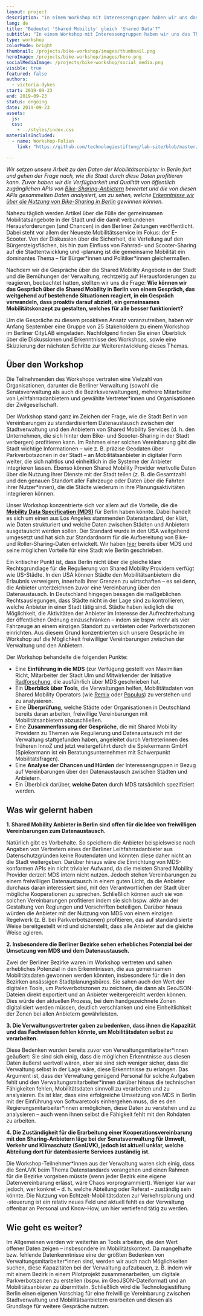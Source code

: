```yaml
---
layout: project
description: "In einem Workshop mit Interessengruppen haben wir uns das Thema Datenaustauschvereinbarungen zwischen Shared-Mobility-Providers und der Stadt ausgearbeitet."
lang: de
title: "Bedeutet 'Shared Mobility' gleich 'Shared Data'?"
subtitle: "In einem Workshop mit Interessengruppen haben wir uns das Thema Datenaustauschvereinbarungen zwischen Shared-Mobility-Providers und der Stadt ausgearbeitet."
type: workshop
colorMode: bright
thumbnail: /projects/bike-workshop/images/thumbnail.png
heroImage: /projects/bike-workshop/images/hero.png
socialMediaImage: /projects/bike-workshop/social_media.png
visible: true
featured: false
authors:
  - victoria-dykes
start: 2019-09-23
end: 2019-09-23
status: ongoing
date: 2019-09-23
assets:
  js:
  css:
    - ../styles/index.css
materialsIncluded:
  - name: Workshop-Folien
    link: "https://github.com/technologiestiftung/lab-site/blob/master/source/projects/bike-workshop/Slides/mds_workshop.pdf"

---
```

*Wir setzen unsere Arbeit zu den Daten der Mobilitätsanbieter in Berlin fort und gehen der Frage nach, wie die Stadt durch diese Daten profitieren kann. Zuvor haben wir die Verfügbarkeit und Qualität von öffentlich zugänglichen APIs von [Bike-Sharing-Anbietern](https://lab.technologiestiftung-berlin.de/projects/bike-sharing/de/) bewertet und die von diesen APIs gesammelten Daten analysiert, um zu sehen, welche [Erkenntnisse wir über die Nutzung von Bike-Sharing in Berlin](https://lab.technologiestiftung-berlin.de/projects/bike-analysis/de/) gewinnen können.* 

Nahezu täglich werden Artikel über die Fülle der gemeinsamen Mobilitätsangebote in der Stadt und die damit verbundenen Herausforderungen (und Chancen) in den Berliner Zeitungen veröffentlicht. Dabei steht vor allem der Neueste Mobilitätsservice im Fokus: der E-Scooter. Von der Diskussion über die Sicherheit, die Verteilung auf den Bürgersteigsflächen, bis hin zum Einfluss von Fahrrad- und Scooter-Sharing auf die Stadtentwicklung und -planung ist die gemeinsame Mobilität ein dominantes Thema – für Bürger\*innen und Politiker\*innen gleichermaßen.

Nachdem wir die Gespräche über die Shared Mobility Angebote in der Stadt und die Bemühungen der Verwaltung, rechtzeitig auf Herausforderungen zu reagieren, beobachtet hatten, stellten wir uns die Frage: **Wie können wir das Gespräch über die Shared Mobility in Berlin von einem Gespräch, das weitgehend auf bestehende Situationen reagiert, in ein Gespräch verwandeln, dass proaktiv darauf abzielt, ein gemeinsames Mobilitätskonzept zu gestalten, welches für alle besser funktioniert?**

Um die Gespräche zu diesem proaktiven Ansatz voranzutreiben, haben wir Anfang September eine Gruppe von 25 Stakeholdern zu einem Workshop im Berliner CityLAB eingeladen. Nachfolgend finden Sie einen Überblick über die Diskussionen und Erkenntnisse des Workshops, sowie eine Skizzierung der nächsten Schritte zur Weiterentwicklung dieses Themas.

## Über den Workshop

Die Teilnehmenden des Workshops vertraten eine Vielzahl von Organisationen, darunter die Berliner Verwaltung (sowohl die Senatsverwaltung als auch die Bezirksverwaltungen), mehrere Mitarbeiter von Leihfahrradanbietern und gewählte Vertreter\*innen und Organisationen der Zivilgesellschaft.

Der Workshop stand ganz im Zeichen der Frage, wie die Stadt Berlin von Vereinbarungen zu standardisiertem Datenaustausch zwischen der Stadtverwaltung und den Anbietern von Shared Mobility Services (d. h. den Unternehmen, die sich hinter dem Bike- und Scooter-Sharing in der Stadt verbergen) profitieren kann. Im Rahmen einer solchen Vereinbarung gibt die Stadt wichtige Informationen – wie z. B. präzise Geodaten über Parkverbotszonen in der Stadt – an Mobilitätsanbieter in digitaler Form weiter, die sich nahtlos und einheitlich in die Systeme der Anbieter integrieren lassen. Ebenso können Shared Mobility Provider wertvolle Daten über die Nutzung ihrer Dienste mit der Stadt teilen (z. B. die Gesamtzahl und den genauen Standort aller Fahrzeuge oder Daten über die Fahrten ihrer Nutzer\*innen), die die Städte wiederum in ihre Planungsaktivitäten integrieren können. 

Unser Workshop konzentrierte sich vor allem auf die Vorteile, die die **<a href="https://github.com/CityOfLosAngeles/mobility-data-specification" target="blank">Mobility Data Specification (MDS)</a>** für Berlin haben könnte. Dabei handelt es sich um einen aus Los Angeles stammenden Datenstandard, der klärt, wie Daten strukturiert und welche Daten zwischen Städten und Anbietern ausgetauscht werden sollen. Der Standard wurde in den USA weitgehend umgesetzt und hat sich zur Standardnorm für die Aufbereitung von Bike- und Roller-Sharing-Daten entwickelt. Wir haben <a href="https://lab.technologiestiftung-berlin.de/projects/bike-sharing/de/" target="blank">hier</a> bereits über MDS und seine möglichen Vorteile für eine Stadt wie Berlin geschrieben.

Ein kritischer Punkt ist, dass Berlin nicht über die gleiche klare Rechtsgrundlage für die Regulierung von Shared Mobility Providern verfügt wie US-Städte. In den USA können Städte den Mobilitätsanbietern die Erlaubnis verweigern, innerhalb ihrer Grenzen zu wirtschaften – es sei denn, die Anbieter unterzeichnen zuvor eine Vereinbarung über den Datenaustausch. In Deutschland hingegen besagen die maßgeblichen Rechtsauslegungen, dass Städte nicht in der Lage sind zu kontrollieren, welche Anbieter in einer Stadt tätig sind. Städte haben lediglich die Möglichkeit, die Aktivitäten der Anbieter im Interesse der Aufrechterhaltung der öffentlichen Ordnung einzuschränken – indem sie bspw. mehr als vier Fahrzeuge an einem einzigen Standort zu verbieten oder Parkverbotszonen einrichten. Aus diesem Grund konzentrierten sich unsere Gespräche im Workshop auf die Möglichkeit freiwilliger Vereinbarungen zwischen der Verwaltung und den Anbietern.

Der Workshop behandelte die folgenden Punkte:
* Eine **Einführung in die MDS** (zur Verfügung gestellt von Maximilian Richt, Mitarbeiter der Stadt Ulm und Mitwirkender der Initiative <a href="https://radforschung.org/" target="blank">Radforschung</a>, die ausführlich über MDS geschrieben hat.
* Ein **Überblick über Tools**, die Verwaltungen helfen, Mobilitätsdaten von Shared Mobility Operators (wie <a href="https://www.remix.com/" target="blank">Remix</a> oder <a href="https://www.populus.ai/" target="blank">Populus</a>) zu verstehen und zu analysieren.
* Eine **Überprüfung**, welche Städte oder Organisationen in Deutschland bereits daran arbeiten, freiwillige Vereinbarungen mit Mobilitätsanbietern abzuschließen.  
* Eine **Zusammenfassung der Gespräche**, die mit Shared Mobility Providern zu Themen wie Regulierung und Datenaustausch mit der Verwaltung stattgefunden haben, angeleitet durch Vertreterinnen des früheren InnoZ und jetzt weitergeführt durch die Spiekermann GmbH (Spiekermann ist ein Beratungsunternehmen mit Schwerpunkt Mobilitätsfragen).
* Eine **Analyse der Chancen und Hürden** der Interessengruppen in Bezug auf Vereinbarungen über den Datenaustausch zwischen Städten und Anbietern.
* Ein Überblick darüber, **welche Daten** durch MDS tatsächlich spezifiziert werden.

## Was wir gelernt haben

**1. Shared Mobility Anbieter in Berlin sind offen für die Idee von freiwilligen Vereinbarungen zum Datenaustausch.** 

Natürlich gibt es Vorbehalte. So speichern die Anbieter beispielsweise nach Angaben von Vertretern eines der Berliner Leihfahrradanbieter aus Datenschutzgründen keine Routendaten und könnten diese daher nicht an die Stadt weitergeben. Darüber hinaus wäre die Einrichtung von MDS-konformen APIs ein nicht trivialer Aufwand, da die meisten Shared Mobility Provider derzeit MDS intern nicht nutzen. Jedoch stehen Vereinbarungen zu einem freiwilligen Datenaustausch in einem guten Licht, da die Anbieter durchaus daran interessiert sind, mit den Verantwortlichen der Stadt über mögliche Kooperationen zu sprechen. Schließlich können auch sie von solchen Vereinbarungen profitieren indem sie sich bspw. aktiv an der Gestaltung von Reglungen und Vorschriften beteiligen. Darüber hinaus würden die Anbieter mit der Nutzung von MDS von einem einzigen Regelwerk (z. B. bei Parkverbotszonen) profitieren, das auf standardisierte Weise bereitgestellt wird und sicherstellt, dass alle Anbieter auf die gleiche Weise agieren. 

**2.	Insbesondere die Berliner Bezirke sehen erhebliches Potenzial bei der Umsetzung von MDS und dem Datenaustausch.**

Zwei der Berliner Bezirke waren im Workshop vertreten und sahen erhebliches Potenzial in den Erkenntnissen, die aus gemeinsamen Mobilitätsdaten gewonnen werden könnten, insbesondere für die in den Bezirken ansässigen Stadtplanungsbüros. Sie sahen auch den Wert der digitalen Tools, um Parkverbotszonen zu zeichnen, die dann als GeoJSON-Dateien direkt exportiert und an Anbieter weitergereicht werden können. Dies würde den aktuellen Prozess, bei dem handgezeichnete Zonen digitalisiert werden müssen, deutlich verschlanken und eine Einheitlichkeit der Zonen bei allen Anbietern gewährleisten.

**3.	Die Verwaltungsvertreter gaben zu bedenken, dass ihnen die Kapazität und das Fachwissen fehlen könnte, um Mobilitätsdaten selbst zu verarbeiten.**

Diese Bedenken wurden bereits zuvor von Verwaltungsmitarbeiter\*innen geäußert: Sie sind sich einig, dass die möglichen Erkenntnisse aus diesen Daten äußerst wertvoll wären, aber sie sind sich weniger sicher, dass die Verwaltung selbst in der Lage wäre, diese Erkenntnisse zu erlangen. Das Argument ist, dass der Verwaltung genügend Personal für solche Aufgaben fehlt und den Verwaltungsmitarbeiter\*innen darüber hinaus die technischen Fähigkeiten fehlen, Mobilitätsdaten sinnvoll zu verarbeiten und zu analysieren. Es ist klar, dass eine erfolgreiche Umsetzung von MDS in Berlin mit der Einführung von Softwaretools einhergehen muss, die es den Regierungsmitarbeiter\*innen ermöglichen, diese Daten zu verstehen und zu analysieren – auch wenn ihnen selbst die Fähigkeit fehlt mit den Rohdaten zu arbeiten. 

**4. Die Zuständigkeit für die Erarbeitung einer Kooperationsvereinbarung mit den Sharing-Anbietern läge bei der Senatsverwaltung für Umwelt, Verkehr und Klimaschutz (SenUVK), jedoch ist aktuell unklar, welche Abteilung dort für datenbasierte Services zuständig ist.**

Die Workshop-Teilnehmer*innen aus der Verwaltung waren sich einig, dass die SenUVK beim Thema Datenstandards vorangehen und einen Rahmen für die Bezirke vorgeben müsste (wenn jeder Bezirk eine eigene Datenvereinbarung erlässt, wäre Chaos vorprogrammiert). Weniger klar war jedoch, wer konkret – d. h. welche Abteilung oder Referat – zuständig sein könnte. Die Nutzung von Echtzeit-Mobilitätsdaten zur Verkehrsplanung und -steuerung ist ein relativ neues Feld und aktuell fehlt es der Verwaltung offenbar an Personal und Know-How, um hier vertiefend tätig zu werden.

## Wie geht es weiter?

Im Allgemeinen werden wir weiterhin an Tools arbeiten, die den Wert offener Daten zeigen – insbesondere im Mobilitätskontext. Da mangelhafte bzw. fehlende Datenkenntnisse eine der größten Bedenken von Verwaltungsmitarbeiter\*innen sind, werden wir auch nach Möglichkeiten suchen, diese Kapazitäten bei der Verwaltung aufzubauen, z. B. indem wir mit einem Bezirk in einem Pilotprojekt zusammenarbeiten, um digitale Parkverbotszonen zu erstellen (bspw. im GeoJSON-Dateiformat) und an Mobilitätsanbieter zu übermitteln. Schließlich wird die Technologiestiftung Berlin einen eigenen Vorschlag für eine freiwillige Vereinbarung zwischen Stadtverwaltung und Mobilitätsanbietern erarbeiten und diesen als Grundlage für weitere Gespräche nutzen. 
